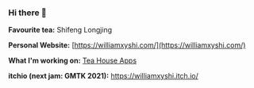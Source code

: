 ### Hi there 👋

**Favourite tea:** Shifeng Longjing

**Personal Website:** [https://williamxyshi.com/](https://williamxyshi.com/) 

**What I'm working on:** [Tea House Apps](https://teahouseapps.app/) 

**itchio (next jam: GMTK 2021):** 
https://williamxyshi.itch.io/


<!--
**williamxyshi/williamxyshi** is a ✨ _special_ ✨ repository because its `README.md` (this file) appears on your GitHub profile.

Here are some ideas to get you started:

- 🔭 I’m currently working on ...
- 🌱 I’m currently learning ...
- 👯 I’m looking to collaborate on ...
- 🤔 I’m looking for help with ...
- 💬 Ask me about ...
- 📫 How to reach me: ...
- 😄 Pronouns: ...
- ⚡ Fun fact: ...
-->
